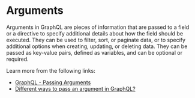 # Arguments

Arguments in GraphQL are pieces of information that are passed to a field or a directive to specify additional details about how the field should be executed. They can be used to filter, sort, or paginate data, or to specify additional options when creating, updating, or deleting data. They can be passed as key-value pairs, defined as variables, and can be optional or required.

Learn more from the following links:

- [GraphQL - Passing Arguments](https://graphql.org/graphql-js/passing-arguments/)
- [Different ways to pass an argument in GraphQL?](educative.io/answers/what-are-different-ways-to-pass-an-argument-in-graphql)